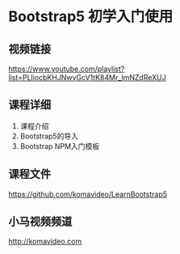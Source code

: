 Bootstrap5 初学入门使用
======================

## 视频链接

https://www.youtube.com/playlist?list=PLliocbKHJNwvGcV1tK84Mr_lmNZdReXUJ

## 课程详细

01. 课程介绍
02. Bootstrap5的导入
03. Bootstrap NPM入门模板

## 课程文件

https://github.com/komavideo/LearnBootstrap5

## 小马视频频道

http://komavideo.com
